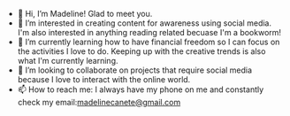 - 👋 Hi, I’m Madeline! Glad to meet you.
- 👀 I’m interested in creating content for awareness using social media. I'm also interested in anything reading related becuase I'm a bookworm!
- 🌱 I’m currently learning how to have financial freedom so I can focus on the activities I love to do. Keeping up with the creative trends is also what I'm currently learning.
- 💞️ I’m looking to collaborate on projects that require social media because I love to interact with the online world.
- 📫 How to reach me: I always have my phone on me and constantly check my email:madelinecanete@gmail.com

<!---
madelinec21/madelinec21 is a ✨ special ✨ repository because its `README.md` (this file) appears on your GitHub profile.
You can click the Preview link to take a look at your changes.
--->
